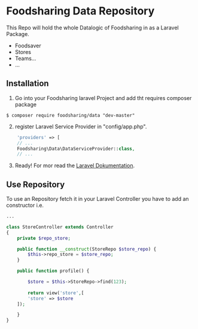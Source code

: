 # Foodsharing Data Repository

This Repo will hold the whole Datalogic of Foodsharing in as a Laravel Package.

  - Foodsaver
  - Stores
  - Teams...
  - ...

## Installation

1. Go into your Foodsharing laravel Project and add tht requires composer package

```shell
$ composer require foodsharing/data "dev-master"
```

2. register Laravel Service Provider in "config/app.php".

```php
    'providers' => [
    // ...
    Foodsharing\Data\DataServiceProvider::class,
    // ...
```

3. Ready! For mor read the [Laravel Dokumentation](https://laravel.com/docs).

## Use Repository

To use an Repository fetch it in your Laravel Controller you have to add an constructor i.e.

```php
...

class StoreController extends Controller
{
    private $repo_store;

    public function __construct(StoreRepo $store_repo) {
        $this->repo_store = $store_repo;
    }

    public function profile() {

        $store = $this->StoreRepo->find(123);
        
        return view('store',[
		'store' => $store
	]);

    }
}
```
